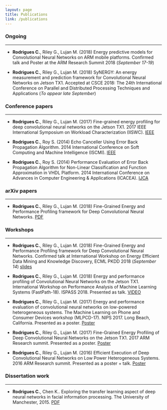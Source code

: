 ```yaml
---
layout: page
title: Publications
link: /publications
---
```




### Ongoing 
---

* **Rodrigues C.**, Riley G., Lujan M. (2018) Energy predictive models for Convolutional Neural Networks on ARM mobile platforms. Confirmed talk and Poster at the ARM Research Summit 2018 (*September 17-19*) 


* **Rodrigues C.**, Riley G., Lujan M. (2018) SyNERGY: An energy measurement and prediction framework for Convolutional Neural Networks on Jetson TX1. Accepted at CSCE 2018: The 24th International Conference on Parallel and Distributed Processing Techniques and Applications (*To appear late September*) 

### Conference papers
----

* **Rodrigues C.**, Riley G., Lujan M. (2017) Fine-grained energy profiling for deep convolutional neural networks on the Jetson TX1. 2017 IEEE International Symposium on Workload Characterization (IISWC). [IEEE](https://ieeexplore.ieee.org/abstract/document/8167764/) 

* **Rodrigues C.**, Roy S. (2014) Echo Canceller Using Error Back Propagation Algorithm. 2014 International Conference on Soft Computing and Machine Intelligence (ISCMI). [IEEE](https://ieeexplore.ieee.org/abstract/document/7079362/) 

* **Rodrigues C.**, Roy S. (2014) Performance Evaluation of Error Back Propagation Algorithm for Non-Linear Classification and Function Approximation in VHDL Platform. 2014 International Conference on Advances in Computer Engineering & Applications  (ICACEA). [IJCA](http://citeseerx.ist.psu.edu/viewdoc/download?doi=10.1.1.735.7572&rep=rep1&type=pdf) 


### arXiv papers
---
* **Rodrigues C.**, Riley G., Lujan M. (2018) Fine-Grained Energy and Performance Profiling framework for
Deep Convolutional Neural Networks. [PDF](http://citeseerx.ist.psu.edu/viewdoc/download?doi=10.1.1.735.7572&rep=rep1&type=pdf) 



### Workshops
----
* **Rodrigues C.**, Riley G., Lujan M. (2018) Fine-Grained Energy and Performance Profiling framework for Deep Convolutional Neural Networks. Confirmed talk at International Workshop on Energy Efficient Data Mining and Knowledge Discovery, ECML PKDD 2018 (*September 14*)  [slides](https://github.com/Crefeda/ECMLPKDD-greendataminingworkshop/blob/master/green_datamining_ECML.pdf)

* **Rodrigues C.**, Riley G., Lujan M. (2018) Energy and performance profiling of Convolutional Neural Networks on the Jetson TX1. International Workshop on Performance Analysis of Machine Learning Systems (FastPath-18). ISPASS 2018. Presented as talk. [VIDEO](https://www.youtube.com/watch?v=dllIlfq4zkk)

* **Rodrigues C.**, Riley G., Lujan M. (2017) Energy and performance evaluation of convolutional neural networks on low-powered heterogeneous systems.  The Machine Learning on Phone and Consumer Devices workshop (MLPCD-17). NIPS 2017. Long Beach, California. Presented as a poster. [Poster](https://github.com/Crefeda/nips2017/blob/master/nips_poster_cref.pdf) 

* **Rodrigues C.**, Riley G., Lujan M. (2017) Fine-Grained Energy Profiling of Deep Convolutional Neural Networks on the Jetson TX1. 2017 ARM Research summit. Presented as a poster. [Poster](https://github.com/Crefeda/ARM_Research_Summit/blob/master/ARM_RESEARCH_SUMMIT_2017.pdf)

* **Rodrigues C.**, Riley G., Lujan M. (2016) Efficient Execution of Deep Convolutional Neural Networks on Low Power Heterogeneous Systems. 2016 ARM Research summit. Presented as a poster + talk. [Poster](https://github.com/Crefeda/ARM_Research_Summit/blob/master/ARM_SUMMIT_POSTER_2016.pdf) 


### Dissertation work
----

* **Rodrigues C.**, Chen K.. Exploring the transfer learning aspect of deep neural networks in facial information processing. The University of Manchester, 2015. [PDF](https://pdfs.semanticscholar.org/c7f7/52eea91bf5495a4f6e6a67f14800ec246d08.pdf)
